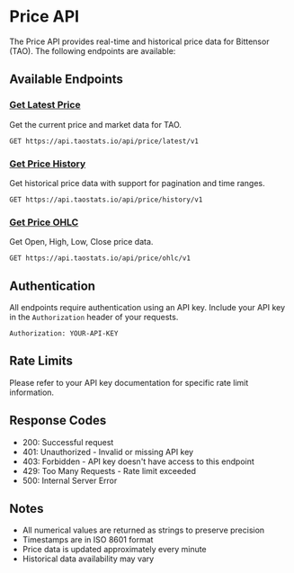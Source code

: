 # Price API

The Price API provides real-time and historical price data for Bittensor (TAO). The following endpoints are available:

## Available Endpoints

### [Get Latest Price](price.md)
Get the current price and market data for TAO.
```
GET https://api.taostats.io/api/price/latest/v1
```

### [Get Price History](history.md)
Get historical price data with support for pagination and time ranges.
```
GET https://api.taostats.io/api/price/history/v1
```

### [Get Price OHLC](ohlc.md)
Get Open, High, Low, Close price data.
```
GET https://api.taostats.io/api/price/ohlc/v1
```

## Authentication

All endpoints require authentication using an API key. Include your API key in the `Authorization` header of your requests.

```
Authorization: YOUR-API-KEY
```

## Rate Limits

Please refer to your API key documentation for specific rate limit information.

## Response Codes

- 200: Successful request
- 401: Unauthorized - Invalid or missing API key
- 403: Forbidden - API key doesn't have access to this endpoint
- 429: Too Many Requests - Rate limit exceeded
- 500: Internal Server Error

## Notes

- All numerical values are returned as strings to preserve precision
- Timestamps are in ISO 8601 format
- Price data is updated approximately every minute
- Historical data availability may vary 